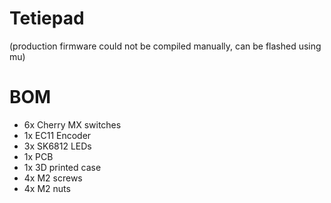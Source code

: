 # Tetiepad

(production firmware could not be compiled manually, can be flashed using mu)

# BOM

- 6x Cherry MX switches
- 1x EC11 Encoder
- 3x SK6812 LEDs
- 1x PCB
- 1x 3D printed case
- 4x M2 screws
- 4x M2 nuts
